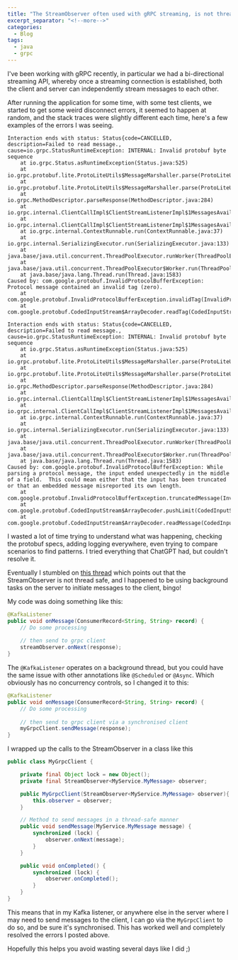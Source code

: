 ```yaml
---
title: "The StreamObserver often used with gRPC streaming, is not thread safe!"
excerpt_separator: "<!--more-->"
categories:
  - Blog
tags:
  - java
  - grpc
---
```


I've been working with gRPC recently, in particular we had a bi-directional streaming API, whereby once a streaming connection is established, both the client and server can independently stream messages to each other.

After running the application for some time, with some test clients, we started to get some weird disconnect errors, it seemed to happen at random, and the stack traces were slightly different each time, here's a few examples of the errors I was seeing.

```
Interaction ends with status: Status{code=CANCELLED, description=Failed to read message., cause=io.grpc.StatusRuntimeException: INTERNAL: Invalid protobuf byte sequence
	at io.grpc.Status.asRuntimeException(Status.java:525)
	at io.grpc.protobuf.lite.ProtoLiteUtils$MessageMarshaller.parse(ProtoLiteUtils.java:240)
	at io.grpc.protobuf.lite.ProtoLiteUtils$MessageMarshaller.parse(ProtoLiteUtils.java:134)
	at io.grpc.MethodDescriptor.parseResponse(MethodDescriptor.java:284)
	at io.grpc.internal.ClientCallImpl$ClientStreamListenerImpl$1MessagesAvailable.runInternal(ClientCallImpl.java:657)
	at io.grpc.internal.ClientCallImpl$ClientStreamListenerImpl$1MessagesAvailable.runInContext(ClientCallImpl.java:644)
	at io.grpc.internal.ContextRunnable.run(ContextRunnable.java:37)
	at io.grpc.internal.SerializingExecutor.run(SerializingExecutor.java:133)
	at java.base/java.util.concurrent.ThreadPoolExecutor.runWorker(ThreadPoolExecutor.java:1144)
	at java.base/java.util.concurrent.ThreadPoolExecutor$Worker.run(ThreadPoolExecutor.java:642)
	at java.base/java.lang.Thread.run(Thread.java:1583)
Caused by: com.google.protobuf.InvalidProtocolBufferException: Protocol message contained an invalid tag (zero).
	at com.google.protobuf.InvalidProtocolBufferException.invalidTag(InvalidProtocolBufferException.java:110)
	at com.google.protobuf.CodedInputStream$ArrayDecoder.readTag(CodedInputStream.java:607)	
```

```
Interaction ends with status: Status{code=CANCELLED, description=Failed to read message., cause=io.grpc.StatusRuntimeException: INTERNAL: Invalid protobuf byte sequence
	at io.grpc.Status.asRuntimeException(Status.java:525)
	at io.grpc.protobuf.lite.ProtoLiteUtils$MessageMarshaller.parse(ProtoLiteUtils.java:240)
	at io.grpc.protobuf.lite.ProtoLiteUtils$MessageMarshaller.parse(ProtoLiteUtils.java:134)
	at io.grpc.MethodDescriptor.parseResponse(MethodDescriptor.java:284)
	at io.grpc.internal.ClientCallImpl$ClientStreamListenerImpl$1MessagesAvailable.runInternal(ClientCallImpl.java:657)
	at io.grpc.internal.ClientCallImpl$ClientStreamListenerImpl$1MessagesAvailable.runInContext(ClientCallImpl.java:644)
	at io.grpc.internal.ContextRunnable.run(ContextRunnable.java:37)
	at io.grpc.internal.SerializingExecutor.run(SerializingExecutor.java:133)
	at java.base/java.util.concurrent.ThreadPoolExecutor.runWorker(ThreadPoolExecutor.java:1144)
	at java.base/java.util.concurrent.ThreadPoolExecutor$Worker.run(ThreadPoolExecutor.java:642)
	at java.base/java.lang.Thread.run(Thread.java:1583)
Caused by: com.google.protobuf.InvalidProtocolBufferException: While parsing a protocol message, the input ended unexpectedly in the middle of a field.  This could mean either that the input has been truncated or that an embedded message misreported its own length.
	at com.google.protobuf.InvalidProtocolBufferException.truncatedMessage(InvalidProtocolBufferException.java:92)
	at com.google.protobuf.CodedInputStream$ArrayDecoder.pushLimit(CodedInputStream.java:1167)
	at com.google.protobuf.CodedInputStream$ArrayDecoder.readMessage(CodedInputStream.java:842)	
```

I wasted a lot of time trying to understand what was happening, checking the protobuf specs, adding logging everywhere, even trying to compare scenarios to find patterns. I tried everything that ChatGPT had, but couldn't resolve it.

Eventually I stumbled on [this thread](https://github.com/grpc/grpc-java/issues/2313) which points out that the StreamObserver is not thread safe, and I happened to be using background tasks on the server to initiate messages to the client, bingo!

My code was doing something like this:
```java
@KafkaListener
public void onMessage(ConsumerRecord<String, String> record) {
    // Do some processing
    
    // then send to grpc client
    streamObserver.onNext(response);
}
```
The `@KafkaListener` operates on a background thread, but you could have the same issue with other annotations like `@Scheduled` or `@Async`.
Which obviously has no concurrency controls, so I changed it to this:
```java
@KafkaListener
public void onMessage(ConsumerRecord<String, String> record) {
    // Do some processing
    
    // then send to grpc client via a synchronised client
    myGrpcClient.sendMessage(response);
}
```

I wrapped up the calls to the StreamObserver in a class like this

```java
public class MyGrpcClient {

    private final Object lock = new Object();
    private final StreamObserver<MyService.MyMessage> observer;

    public MyGrpcClient(StreamObserver<MyService.MyMessage> observer){
        this.observer = observer;
    }

    // Method to send messages in a thread-safe manner
    public void sendMessage(MyService.MyMessage message) {
        synchronized (lock) {
            observer.onNext(message);
        }
    }

    public void onCompleted() {
        synchronized (lock) {
            observer.onCompleted();
        }
    }
}

```

This means that in my Kafka listener, or anywhere else in the server where I may need to send messages to the client, I can go via the `MyGrpcClient` to do so, and be sure it's synchronised. This has worked well and completely resolved the errors I posted above.

Hopefully this helps you avoid wasting several days like I did ;)